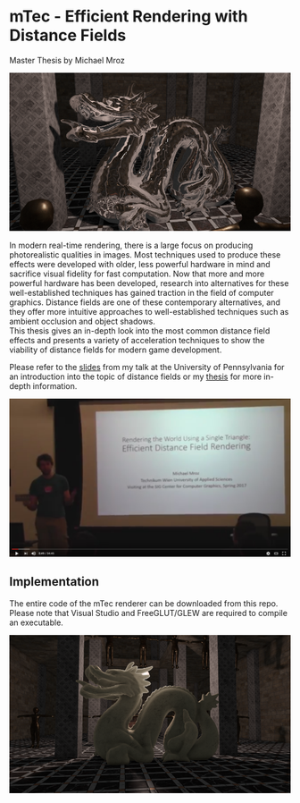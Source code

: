 mTec - Efficient Rendering with Distance Fields
========================================
Master Thesis by Michael Mroz

![](Figures/3.PNG)

In modern real-time rendering, there is a large focus on producing photorealistic qualities in images. Most techniques used to produce these effects were developed with older, less powerful hardware in mind and sacrifice visual fidelity for fast computation. Now that more and more powerful hardware has been developed, research into alternatives for these well-established techniques has gained traction in the field of computer graphics. Distance fields are one of these contemporary alternatives, and they offer more intuitive approaches to well-established techniques such as ambient occlusion and object shadows. <br>
This thesis gives an in-depth look into the most common distance field effects and presents a variety of acceleration techniques to show the viability of distance fields for modern game development.

Please refer to the [slides](talk_notes.pdf) from my talk at the University of Pennsylvania for an introduction into the topic of distance fields or my [thesis](Mroz_DistanceFields.pdf) for more in-depth information.

[![](Figures/vid.PNG)](https://youtu.be/ARlbxXxB1UQ)

Implementation
--------------
The entire code of the mTec renderer can be downloaded from this repo. Please note that Visual Studio and FreeGLUT/GLEW are required to compile an executable.

![](Figures/6.PNG)
